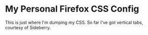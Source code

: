 # My Personal Firefox CSS Config
This is just where I'm dumping my CSS.
So far I've got vertical tabs, courtesy of Sideberry.
